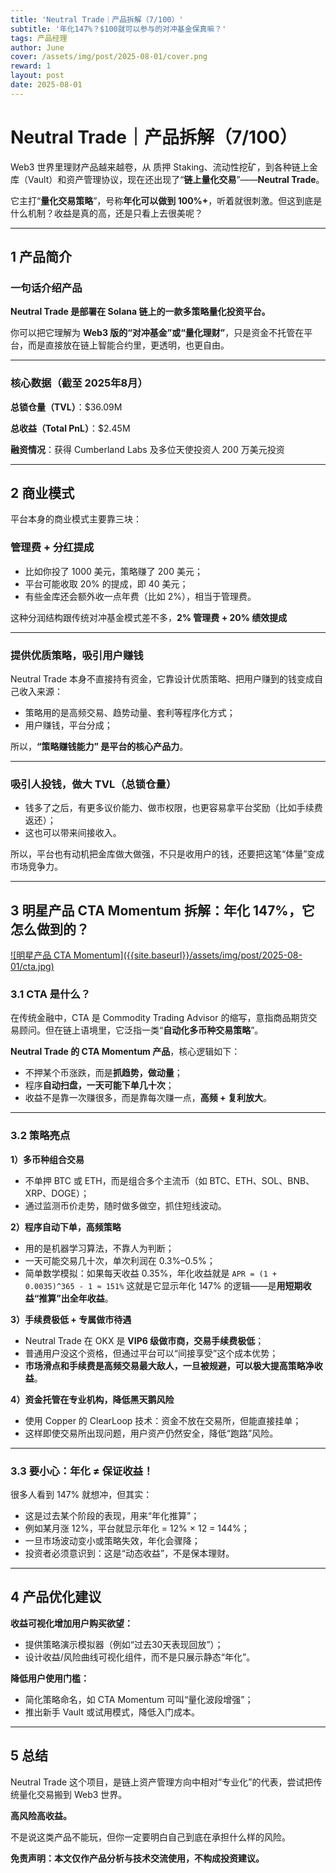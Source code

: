 ```yaml
---
title: 'Neutral Trade｜产品拆解（7/100）'
subtitle: '年化147%？$100就可以参与的对冲基金保真嘛？'
tags: 产品经理
author: June
cover: /assets/img/post/2025-08-01/cover.png
reward: 1
layout: post
date: 2025-08-01
---
```


# Neutral Trade｜产品拆解（7/100）

Web3 世界里理财产品越来越卷，从 质押 Staking、流动性挖矿，到各种链上金库（Vault）和资产管理协议，现在还出现了“**链上量化交易**”——**Neutral Trade**。

它主打“**量化交易策略**”，号称**年化可以做到 100%+**，听着就很刺激。但这到底是什么机制？收益是真的高，还是只看上去很美呢？

---

## 1 产品简介

### 一句话介绍产品

**Neutral Trade 是部署在 Solana 链上的一款多策略量化投资平台。**

你可以把它理解为 **Web3 版的“对冲基金”或“量化理财”**，只是资金不托管在平台，而是直接放在链上智能合约里，更透明，也更自由。

---

### 核心数据（截至 2025年8月）

**总锁仓量（TVL）**：$36.09M

**总收益（Total PnL）**：$2.45M

**融资情况**：获得 Cumberland Labs 及多位天使投资人 200 万美元投资

---

## 2 商业模式

平台本身的商业模式主要靠三块：

### 管理费 + 分红提成

- 比如你投了 1000 美元，策略赚了 200 美元；
- 平台可能收取 20% 的提成，即 40 美元；
- 有些金库还会额外收一点年费（比如 2%），相当于管理费。

这种分润结构跟传统对冲基金模式差不多，**2% 管理费 + 20% 绩效提成**

---

### 提供优质策略，吸引用户赚钱

Neutral Trade 本身不直接持有资金，它靠设计优质策略、把用户赚到的钱变成自己收入来源：

- 策略用的是高频交易、趋势动量、套利等程序化方式；
- 用户赚钱，平台分成；

所以，**“策略赚钱能力” 是平台的核心产品力**。

---

### 吸引人投钱，做大 TVL（总锁仓量）

- 钱多了之后，有更多议价能力、做市权限，也更容易拿平台奖励（比如手续费返还）；
- 这也可以带来间接收入。

所以，平台也有动机把金库做大做强，不只是收用户的钱，还要把这笔“体量”变成市场竞争力。

---

## 3 明星产品 CTA Momentum 拆解：年化 147%，它怎么做到的？

<a data-fancybox="gallery" href="{{site.baseurl}}/assets/img/post/2025-08-01/cta.jpg">
![明星产品 CTA Momentum]({{site.baseurl}}/assets/img/post/2025-08-01/cta.jpg)
</a>

### 3.1 CTA 是什么？

在传统金融中，CTA 是 Commodity Trading Advisor 的缩写，意指商品期货交易顾问。但在链上语境里，它泛指一类“**自动化多币种交易策略**”。

**Neutral Trade 的 CTA Momentum 产品**，核心逻辑如下：

- 不押某个币涨跌，而是**抓趋势，做动量**；
- 程序**自动扫盘，一天可能下单几十次**；
- 收益不是靠一次赚很多，而是靠每次赚一点，**高频 + 复利放大**。

---

### 3.2 策略亮点

**1）多币种组合交易**

- 不单押 BTC 或 ETH，而是组合多个主流币（如 BTC、ETH、SOL、BNB、XRP、DOGE）；
- 通过监测币价走势，随时做多做空，抓住短线波动。

**2）程序自动下单，高频策略**

- 用的是机器学习算法，不靠人为判断；
- 一天可能交易几十次，单次利润在 0.3%–0.5%；
- 简单数学模拟：如果每天收益 0.35%，年化收益就是
`APR = (1 + 0.0035)^365 - 1 ≈ 151%`
这就是它显示年化 147% 的逻辑——是**用短期收益“推算”出全年收益**。

**3）手续费极低 + 专属做市待遇**

- Neutral Trade 在 OKX 是 **VIP6 级做市商，交易手续费极低**；
- 普通用户没这个资格，但通过平台可以“间接享受”这个成本优势；
- **市场滑点和手续费是高频交易最大敌人，一旦被规避，可以极大提高策略净收益**。

**4）资金托管在专业机构，降低黑天鹅风险**

- 使用 Copper 的 ClearLoop 技术：资金不放在交易所，但能直接挂单；
- 这样即使交易所出现问题，用户资产仍然安全，降低“跑路”风险。

---

### 3.3 要小心：年化 ≠ 保证收益！

很多人看到 147% 就想冲，但其实：

- 这是过去某个阶段的表现，用来“年化推算”；
- 例如某月涨 12%，平台就显示年化 = 12% × 12 = 144%；
- 一旦市场波动变小或策略失效，年化会骤降；
- 投资者必须意识到：这是“动态收益”，不是保本理财。

---

## 4 产品优化建议

**收益可视化增加用户购买欲望：**

- 提供策略演示模拟器（例如“过去30天表现回放”）；
- 设计收益/风险曲线可视化组件，而不是只展示静态“年化”。

**降低用户使用门槛：**

- 简化策略命名，如 CTA Momentum 可叫“量化波段增强”；
- 推出新手 Vault 或试用模式，降低入门成本。

---

## 5 总结

Neutral Trade 这个项目，是链上资产管理方向中相对“专业化”的代表，尝试把传统量化交易搬到 Web3 世界。

**高风险高收益。**

不是说这类产品不能玩，但你一定要明白自己到底在承担什么样的风险。

**免责声明：本文仅作产品分析与技术交流使用，不构成投资建议。**